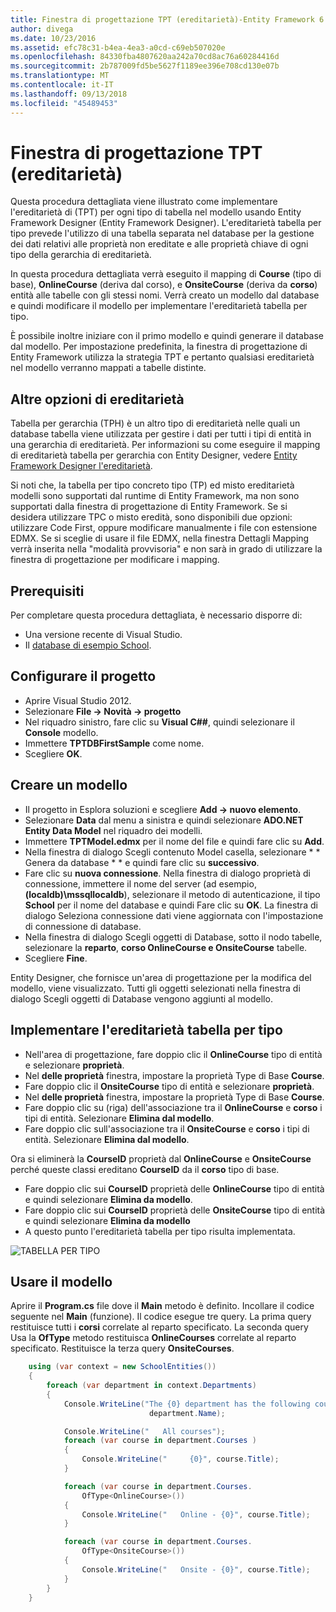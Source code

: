 ```yaml
---
title: Finestra di progettazione TPT (ereditarietà)-Entity Framework 6
author: divega
ms.date: 10/23/2016
ms.assetid: efc78c31-b4ea-4ea3-a0cd-c69eb507020e
ms.openlocfilehash: 84330fba4807620aa242a70cd8ac76a60284416d
ms.sourcegitcommit: 2b787009fd5be5627f1189ee396e708cd130e07b
ms.translationtype: MT
ms.contentlocale: it-IT
ms.lasthandoff: 09/13/2018
ms.locfileid: "45489453"
---
```

# <a name="designer-tpt-inheritance"></a>Finestra di progettazione TPT (ereditarietà)
Questa procedura dettagliata viene illustrato come implementare l'ereditarietà di (TPT) per ogni tipo di tabella nel modello usando Entity Framework Designer (Entity Framework Designer). L'ereditarietà tabella per tipo prevede l'utilizzo di una tabella separata nel database per la gestione dei dati relativi alle proprietà non ereditate e alle proprietà chiave di ogni tipo della gerarchia di ereditarietà.

In questa procedura dettagliata verrà eseguito il mapping di **Course** (tipo di base), **OnlineCourse** (deriva dal corso), e **OnsiteCourse** (deriva da **corso**) entità alle tabelle con gli stessi nomi. Verrà creato un modello dal database e quindi modificare il modello per implementare l'ereditarietà tabella per tipo.

È possibile inoltre iniziare con il primo modello e quindi generare il database dal modello. Per impostazione predefinita, la finestra di progettazione di Entity Framework utilizza la strategia TPT e pertanto qualsiasi ereditarietà nel modello verranno mappati a tabelle distinte.

## <a name="other-inheritance-options"></a>Altre opzioni di ereditarietà

Tabella per gerarchia (TPH) è un altro tipo di ereditarietà nelle quali un database tabella viene utilizzata per gestire i dati per tutti i tipi di entità in una gerarchia di ereditarietà.  Per informazioni su come eseguire il mapping di ereditarietà tabella per gerarchia con Entity Designer, vedere [Entity Framework Designer l'ereditarietà](~/ef6/modeling/designer/inheritance/tph.md). 

Si noti che, la tabella per tipo concreto tipo (TP) ed misto ereditarietà modelli sono supportati dal runtime di Entity Framework, ma non sono supportati dalla finestra di progettazione di Entity Framework. Se si desidera utilizzare TPC o misto eredità, sono disponibili due opzioni: utilizzare Code First, oppure modificare manualmente i file con estensione EDMX. Se si sceglie di usare il file EDMX, nella finestra Dettagli Mapping verrà inserita nella "modalità provvisoria" e non sarà in grado di utilizzare la finestra di progettazione per modificare i mapping.

## <a name="prerequisites"></a>Prerequisiti

Per completare questa procedura dettagliata, è necessario disporre di:

- Una versione recente di Visual Studio.
- Il [database di esempio School](~/ef6/resources/school-database.md).

## <a name="set-up-the-project"></a>Configurare il progetto

-   Aprire Visual Studio 2012.
-   Selezionare **File -&gt; Novità -&gt; progetto**
-   Nel riquadro sinistro, fare clic su **Visual C#\#**, quindi selezionare il **Console** modello.
-   Immettere **TPTDBFirstSample** come nome.
-   Scegliere **OK**.

## <a name="create-a-model"></a>Creare un modello

-   Il progetto in Esplora soluzioni e scegliere **Add -&gt; nuovo elemento**.
-   Selezionare **Data** dal menu a sinistra e quindi selezionare **ADO.NET Entity Data Model** nel riquadro dei modelli.
-   Immettere **TPTModel.edmx** per il nome del file e quindi fare clic su **Add**.
-   Nella finestra di dialogo Scegli contenuto Model casella, selezionare * * Genera da database * * e quindi fare clic su **successivo**.
-   Fare clic su **nuova connessione**.
    Nella finestra di dialogo proprietà di connessione, immettere il nome del server (ad esempio, **(localdb)\\mssqllocaldb**), selezionare il metodo di autenticazione, il tipo **School** per il nome del database e quindi Fare clic su **OK**.
    La finestra di dialogo Seleziona connessione dati viene aggiornata con l'impostazione di connessione di database.
-   Nella finestra di dialogo Scegli oggetti di Database, sotto il nodo tabelle, selezionare la **reparto**, **corso OnlineCourse e OnsiteCourse** tabelle.
-   Scegliere **Fine**.

Entity Designer, che fornisce un'area di progettazione per la modifica del modello, viene visualizzato. Tutti gli oggetti selezionati nella finestra di dialogo Scegli oggetti di Database vengono aggiunti al modello.

## <a name="implement-table-per-type-inheritance"></a>Implementare l'ereditarietà tabella per tipo

-   Nell'area di progettazione, fare doppio clic il **OnlineCourse** tipo di entità e selezionare **proprietà**.
-   Nel **delle proprietà** finestra, impostare la proprietà Type di Base **Course**.
-   Fare doppio clic il **OnsiteCourse** tipo di entità e selezionare **proprietà**.
-   Nel **delle proprietà** finestra, impostare la proprietà Type di Base **Course**.
-   Fare doppio clic su (riga) dell'associazione tra il **OnlineCourse** e **corso** i tipi di entità.
    Selezionare **Elimina dal modello**.
-   Fare doppio clic sull'associazione tra il **OnsiteCourse** e **corso** i tipi di entità.
    Selezionare **Elimina dal modello**.

Ora si eliminerà la **CourseID** proprietà dal **OnlineCourse** e **OnsiteCourse** perché queste classi ereditano **CourseID** da il **corso** tipo di base.

-   Fare doppio clic sui **CourseID** proprietà delle **OnlineCourse** tipo di entità e quindi selezionare **Elimina da modello**.
-   Fare doppio clic sui **CourseID** proprietà delle **OnsiteCourse** tipo di entità e quindi selezionare **Elimina da modello**
-   A questo punto l'ereditarietà tabella per tipo risulta implementata.

![TABELLA PER TIPO](~/ef6/media/tpt.png)

## <a name="use-the-model"></a>Usare il modello

Aprire il **Program.cs** file dove il **Main** metodo è definito. Incollare il codice seguente nel **Main** (funzione). Il codice esegue tre query. La prima query restituisce tutti i **corsi** correlate al reparto specificato. La seconda query Usa la **OfType** metodo restituisca **OnlineCourses** correlate al reparto specificato. Restituisce la terza query **OnsiteCourses**.

``` csharp
    using (var context = new SchoolEntities())
    {
        foreach (var department in context.Departments)
        {
            Console.WriteLine("The {0} department has the following courses:",
                               department.Name);

            Console.WriteLine("   All courses");
            foreach (var course in department.Courses )
            {
                Console.WriteLine("     {0}", course.Title);
            }

            foreach (var course in department.Courses.
                OfType<OnlineCourse>())
            {
                Console.WriteLine("   Online - {0}", course.Title);
            }

            foreach (var course in department.Courses.
                OfType<OnsiteCourse>())
            {
                Console.WriteLine("   Onsite - {0}", course.Title);
            }
        }
    }
```
